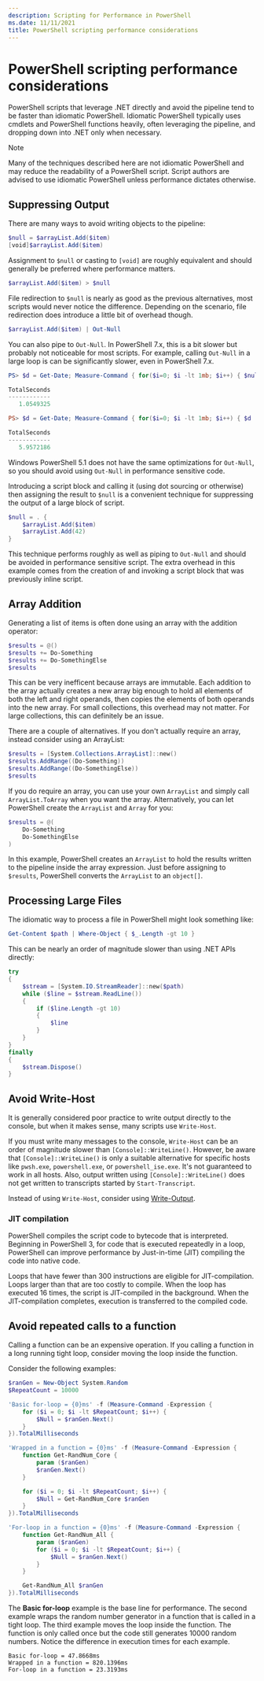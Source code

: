 ```yaml
---
description: Scripting for Performance in PowerShell
ms.date: 11/11/2021
title: PowerShell scripting performance considerations
---
```


# PowerShell scripting performance considerations

PowerShell scripts that leverage .NET directly and avoid the pipeline tend to be faster than
idiomatic PowerShell. Idiomatic PowerShell typically uses cmdlets and PowerShell functions heavily,
often leveraging the pipeline, and dropping down into .NET only when necessary.

>[!NOTE]
> Many of the techniques described here are not idiomatic PowerShell and may reduce the readability
> of a PowerShell script. Script authors are advised to use idiomatic PowerShell unless performance
> dictates otherwise.

## Suppressing Output

There are many ways to avoid writing objects to the pipeline:

```powershell
$null = $arrayList.Add($item)
[void]$arrayList.Add($item)
```

Assignment to `$null` or casting to `[void]` are roughly equivalent and should generally be
preferred where performance matters.

```powershell
$arrayList.Add($item) > $null
```

File redirection to `$null` is nearly as good as the previous alternatives, most scripts would never
notice the difference. Depending on the scenario, file redirection does introduce a little bit of
overhead though.

```powershell
$arrayList.Add($item) | Out-Null
```

You can also pipe to `Out-Null`. In PowerShell 7.x, this is a bit slower but probably not noticeable
for most scripts. For example, calling `Out-Null` in a large loop is can be significantly slower,
even in PowerShell 7.x.

```powershell
PS> $d = Get-Date; Measure-Command { for($i=0; $i -lt 1mb; $i++) { $null=$d } }| Select-Object TotalSeconds

TotalSeconds
------------
   1.0549325

PS> $d = Get-Date; Measure-Command { for($i=0; $i -lt 1mb; $i++) { $d | Out-Null } }| Select-Object TotalSeconds

TotalSeconds
------------
   5.9572186
```

Windows PowerShell 5.1 does not have the same optimizations for `Out-Null`, so you should avoid
using `Out-Null` in performance sensitive code.


Introducing a script block and calling it (using dot sourcing or otherwise) then assigning the
result to `$null` is a convenient technique for suppressing the output of a large block of script.

```powershell
$null = . {
    $arrayList.Add($item)
    $arrayList.Add(42)
}
```

This technique performs roughly as well as piping to `Out-Null` and should be avoided in performance
sensitive script. The extra overhead in this example comes from the creation of and invoking a
script block that was previously inline script.

## Array Addition

Generating a list of items is often done using an array with the addition operator:

```powershell
$results = @()
$results += Do-Something
$results += Do-SomethingElse
$results
```

This can be very inefficent because arrays are immutable. Each addition to the array actually
creates a new array big enough to hold all elements of both the left and right operands, then copies
the elements of both operands into the new array. For small collections, this overhead may not
matter. For large collections, this can definitely be an issue.

There are a couple of alternatives. If you don't actually require an array, instead consider using
an ArrayList:

```powershell
$results = [System.Collections.ArrayList]::new()
$results.AddRange((Do-Something))
$results.AddRange((Do-SomethingElse))
$results
```

If you do require an array, you can use your own `ArrayList` and simply call `ArrayList.ToArray`
when you want the array. Alternatively, you can let PowerShell create the `ArrayList` and `Array`
for you:

```powershell
$results = @(
    Do-Something
    Do-SomethingElse
)
```

In this example, PowerShell creates an `ArrayList` to hold the results written to the pipeline
inside the array expression. Just before assigning to `$results`, PowerShell converts the
`ArrayList` to an `object[]`.

## Processing Large Files

The idiomatic way to process a file in PowerShell might look something like:

```powershell
Get-Content $path | Where-Object { $_.Length -gt 10 }
```

This can be nearly an order of magnitude slower than using .NET APIs directly:

```powershell
try
{
    $stream = [System.IO.StreamReader]::new($path)
    while ($line = $stream.ReadLine())
    {
        if ($line.Length -gt 10)
        {
            $line
        }
    }
}
finally
{
    $stream.Dispose()
}
```

## Avoid Write-Host

It is generally considered poor practice to write output directly to the console, but when it makes
sense, many scripts use `Write-Host`.

If you must write many messages to the console, `Write-Host` can be an order of magnitude slower
than `[Console]::WriteLine()`. However, be aware that `[Console]::WriteLine()` is only a suitable
alternative for specific hosts like `pwsh.exe`, `powershell.exe`, or `powershell_ise.exe`. It's not
guaranteed to work in all hosts. Also, output written using `[Console]::WriteLine()` does not get
written to transcripts started by `Start-Transcript`.

Instead of using `Write-Host`, consider using
[Write-Output](/powershell/module/Microsoft.PowerShell.Utility/Write-Output).

### JIT compilation

PowerShell compiles the script code to bytecode that is interpreted. Beginning in PowerShell 3, for
code that is executed repeatedly in a loop, PowerShell can improve performance by Just-in-time (JIT)
compiling the code into native code.

Loops that have fewer than 300 instructions are eligible for JIT-compilation. Loops larger than that
are too costly to compile. When the loop has executed 16 times, the script is JIT-compiled in the
background. When the JIT-compilation completes, execution is transferred to the compiled code.

## Avoid repeated calls to a function

Calling a function can be an expensive operation. If you calling a function in a long running tight
loop, consider moving the loop inside the function.

Consider the following examples:

```powershell
$ranGen = New-Object System.Random
$RepeatCount = 10000

'Basic for-loop = {0}ms' -f (Measure-Command -Expression {
    for ($i = 0; $i -lt $RepeatCount; $i++) {
        $Null = $ranGen.Next()
    }
}).TotalMilliseconds

'Wrapped in a function = {0}ms' -f (Measure-Command -Expression {
    function Get-RandNum_Core {
        param ($ranGen)
        $ranGen.Next()
    }

    for ($i = 0; $i -lt $RepeatCount; $i++) {
        $Null = Get-RandNum_Core $ranGen
    }
}).TotalMilliseconds

'For-loop in a function = {0}ms' -f (Measure-Command -Expression {
    function Get-RandNum_All {
        param ($ranGen)
        for ($i = 0; $i -lt $RepeatCount; $i++) {
            $Null = $ranGen.Next()
        }
    }

    Get-RandNum_All $ranGen
}).TotalMilliseconds
```

The **Basic for-loop** example is the base line for performance. The second example wraps the random
number generator in a function that is called in a tight loop. The third example moves the loop
inside the function. The function is only called once but the code still generates 10000 random
numbers. Notice the difference in execution times for each example.

```Output
Basic for-loop = 47.8668ms
Wrapped in a function = 820.1396ms
For-loop in a function = 23.3193ms
```
